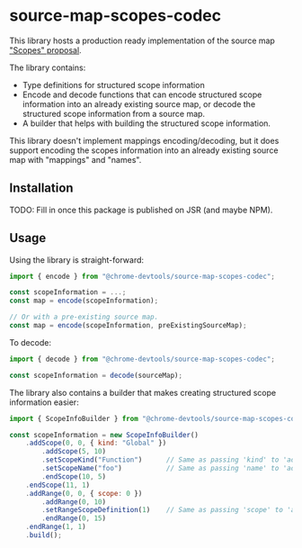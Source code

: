 # source-map-scopes-codec

This library hosts a production ready implementation of the source map ["Scopes" proposal](https://github.com/tc39/ecma426/blob/main/proposals/scopes.md).

The library contains:
  * Type definitions for structured scope information
  * Encode and decode functions that can encode structured scope information into an already existing source map, or decode the structured scope information from a source map.
  * A builder that helps with building the structured scope information.

This library doesn't implement mappings encoding/decoding, but it does support encoding the scopes information into an already existing source map with "mappings" and "names".

## Installation

TODO: Fill in once this package is published on JSR (and maybe NPM).

## Usage

Using the library is straight-forward:

```js
import { encode } from "@chrome-devtools/source-map-scopes-codec";

const scopeInformation = ...;
const map = encode(scopeInformation);

// Or with a pre-existing source map.
const map = encode(scopeInformation, preExistingSourceMap);
```

To decode:

```js
import { decode } from "@chrome-devtools/source-map-scopes-codec";

const scopeInformation = decode(sourceMap);
```

The library also contains a builder that makes creating structured scope information easier:

```js
import { ScopeInfoBuilder } from "@chrome-devtools/source-map-scopes-codec";

const scopeInformation = new ScopeInfoBuilder()
    .addScope(0, 0, { kind: "Global" })
        .addScope(5, 10)
        .setScopeKind("Function")      // Same as passing 'kind' to 'addScope'.
        .setScopeName("foo")           // Same as passing 'name' to 'addScope'.
        .endScope(10, 5)
    .endScope(11, 1)
    .addRange(0, 0, { scope: 0 })
        .addRange(0, 10)
        .setRangeScopeDefinition(1)    // Same as passing 'scope' to 'addRange'.
        .endRange(0, 15)
    .endRange(1, 1)
    .build();
```